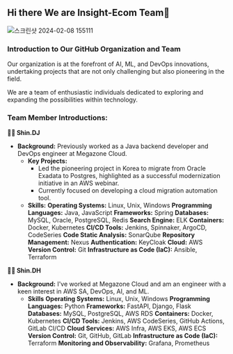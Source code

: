 ## Hi there We are Insight-Ecom Team👋
![스크린샷 2024-02-08 155111](https://github.com/InsightEcom/.github/assets/109497684/d2545721-d5df-4a84-884a-c9d5204b71b1)

### Introduction to Our GitHub Organization and Team
Our organization is at the forefront of AI, ML, and DevOps innovations, undertaking projects that are not only challenging but also pioneering in the field.

We are a team of enthusiastic individuals dedicated to exploring and expanding the possibilities within technology.

### Team Member Introductions:

**👩‍💻 Shin.DJ**
- **Background:** Previously worked as a Java backend developer and DevOps engineer at Megazone Cloud.
  - **Key Projects:**
    - Led the pioneering project in Korea to migrate from Oracle Exadata to Postgres, highlighted as a successful modernization initiative in an AWS webinar.
    - Currently focused on developing a cloud migration automation tool.
  - **Skills:**
      **Operating Systems:** Linux, Unix, Windows
      **Programming Languages:** Java, JavaScript
      **Frameworks:** Spring
      **Databases:** MySQL, Oracle, PostgreSQL, Redis
      **Search Engine:** ELK
      **Containers:** Docker, Kubernetes
      **CI/CD Tools:** Jenkins, Spinnaker, ArgoCD, CodeSeries
      **Code Static Analysis:** SonarQube
      **Repository Management:** Nexus
      **Authentication:** KeyCloak
      **Cloud:** AWS
      **Version Control:** Git
      **Infrastructure as Code (IaC):** Ansible, Terraform



**👩‍💻 Shin.DH**
- **Background:** I've worked at Megazone Cloud and am an engineer with a keen interest in AWS SA, DevOps, AI, and ML.
    - **Skills**
        **Operating Systems:** Linux, Unix, Windows
        **Programming Languages:** Python
        **Frameworks:** FastAPI, Django, Flask
        **Databases:** MySQL, PostgreSQL, AWS RDS
        **Containers:** Docker, Kubernetes
        **CI/CD Tools:** Jenkins, AWS CodeSeries, GitHub Actions, GitLab CI/CD
        **Cloud Services:** AWS Infra, AWS EKS, AWS ECS
        **Version Control:** Git, GitHub, GitLab
        **Infrastructure as Code (IaC):** Terraform
        **Monitoring and Observability:** Grafana, Prometheus
